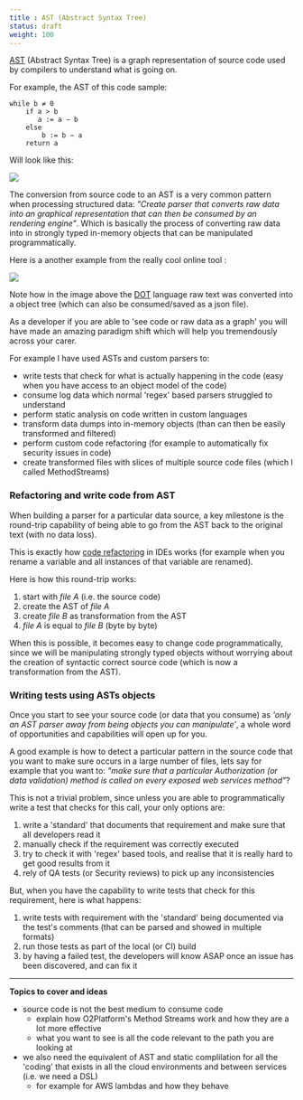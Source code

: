 ```yaml
---
title : AST (Abstract Syntax Tree)
status: draft
weight: 100
---
```


[AST](https://en.wikipedia.org/wiki/Abstract_syntax_tree) (Abstract Syntax Tree) is a graph representation of source code used by compilers to understand what is going on.

For example, the AST of this code sample:
```
while b ≠ 0
    if a > b
       a := a − b
    else
        b := b − a
    return a
```
Will look like this:

![](images/800px-Abstract_syntax_tree_for_Euclidean_algorithm.svg.png)

The conversion from source code to an AST is a very common pattern when processing structured data: _"Create parser that converts raw data into an graphical representation that can then be consumed by an rendering engine"_. Which is basically the process of converting raw data into in strongly typed in-memory objects that can be manipulated programmatically.

Here is a another example from the really cool online tool [](https://astexplorer.net/):

![](https://user-images.githubusercontent.com/656739/46580312-4c212080-ca1a-11e8-8426-26335bd7d9d9.png)

Note how in the image above the [DOT](https://github.com/DinisCruz/Book_Generation_Z_Developer/blob/master/content/2.mvp-for-gen-z-dev/content/dot-language.md) language raw text was converted into a object tree (which can also be consumed/saved as a json file).

As a developer if you are able to 'see code or raw data as a graph' you will have made an amazing paradigm shift which will help you tremendously across your carer.

For example I have used ASTs and custom parsers to:

 - write tests that check for what is actually happening in the code (easy when you have access to an object model of the code)
 - consume log data which normal 'regex' based parsers struggled to understand
 - perform static analysis on code written in custom languages
 - transform data dumps into in-memory objects (than can then be easily transformed and filtered)
 - perform custom code refactoring (for example to automatically fix security issues in code)
 - create transformed files with slices of multiple source code files (which I called MethodStreams)

 ### Refactoring and write code from AST

 When building a parser for a particular data source, a key milestone is the round-trip capability of being able to go from the AST back to the original text (with no data loss). 
 
 This is exactly how [code refactoring](https://en.wikipedia.org/wiki/Code_refactoring) in IDEs works (for example when you rename a variable and all instances of that variable are renamed).

 Here is how this round-trip works:
 
 1. start with _file A_ (i.e. the source code)
 2. create the AST of _file A_
 3. create _file B_ as transformation from the AST
 4. _file A_ is equal to _file B_ (byte by byte)

When this is possible, it becomes easy to change code programmatically, since we will be manipulating strongly typed objects without worrying about the creation of syntactic correct source code (which is now a transformation from the AST).

### Writing tests using ASTs objects

Once you start to see your source code (or data that you consume) as _'only an AST parser away from being objects you can manipulate'_, a whole word of opportunities and capabilities will open up for you. 

A good example is how to detect a particular pattern in the source code that you want to make sure occurs in a large number of files, lets say for example that you want to: _"make sure that a particular Authorization (or data validation) method is called on every exposed web services method"_?

This is not a trivial problem, since unless you are able to programmatically write a test that checks for this call, your only options are:

1. write a 'standard' that documents that requirement and make sure that all developers read it 
2. manually check if the requirement was correctly executed
3. try to check it with 'regex' based tools, and realise that it is really hard to get good results from it
4. rely of QA tests (or Security reviews) to pick up any inconsistencies

But, when you have the capability to write tests that check for this requirement, here is what happens:

1. write tests with requirement with the 'standard' being documented via the test's comments (that can be parsed and showed in multiple formats)
2. run those tests as part of the local (or CI) build
3. by having a failed test, the developers will know ASAP once an issue has been discovered, and can fix it



---

**Topics to cover and ideas**

 - source code is not the best medium to consume code
    - explain how O2Platform's Method Streams work and how they are a lot more effective
    - what you want to see is all the code relevant to the path you are looking at
 - we also need the equivalent of AST and static complilation for all the 'coding' that exists in all the cloud environments and between services (i.e. we need a DSL)
    - for example for AWS lambdas and how they behave


